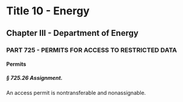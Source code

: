 
# Title 10 - Energy
## Chapter III - Department of Energy
### PART 725 - PERMITS FOR ACCESS TO RESTRICTED DATA
#### Permits
##### § 725.26 Assignment.

An access permit is nontransferable and nonassignable.
